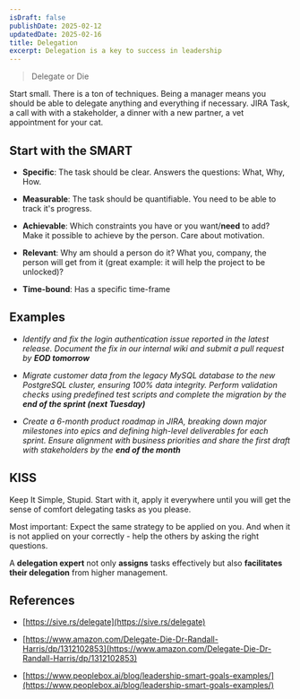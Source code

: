 ```yaml
---
isDraft: false
publishDate: 2025-02-12
updatedDate: 2025-02-16
title: Delegation
excerpt: Delegation is a key to success in leadership
---
```

> Delegate or Die

Start small. There is a ton of techniques. Being a manager means you should be able to delegate anything and everything if necessary. JIRA Task, a call with with a stakeholder, a dinner with a new partner, a vet appointment for your cat.

## Start with the SMART

*   **Specific**: The task should be clear. Answers the questions: What, Why, How.
    
*   **Measurable**: The task should be quantifiable. You need to be able to track it's progress.
    
*   **Achievable**: Which constraints you have or you want/**need** to add? Make it possible to achieve by the person. Care about motivation.
    
*   **Relevant**: Why am should a person do it? What you, company, the person will get from it (great example: it will help the project to be unlocked)?
    
*   **Time-bound**: Has a specific time-frame
    

## Examples

*   _Identify and fix the login authentication issue reported in the latest release. Document the fix in our internal wiki and submit a pull request by_ **_EOD tomorrow_**
    
*   _Migrate customer data from the legacy MySQL database to the new PostgreSQL cluster, ensuring 100% data integrity. Perform validation checks using predefined test scripts and complete the migration by the_ **_end of the sprint (next Tuesday)_**
    
*   _Create a 6-month product roadmap in JIRA, breaking down major milestones into epics and defining high-level deliverables for each sprint. Ensure alignment with business priorities and share the first draft with stakeholders by the_ **_end of the month_**
    

## KISS

Keep It Simple, Stupid. Start with it, apply it everywhere until you will get the sense of comfort delegating tasks as you please.

Most important: Expect the same strategy to be applied on you. And when it is not applied on your correctly - help the others by asking the right questions.

A **delegation expert** not only **assigns** tasks effectively but also **facilitates their delegation** from higher management.

## References

*   [https://sive.rs/delegate](https://sive.rs/delegate)
    
*   [https://www.amazon.com/Delegate-Die-Dr-Randall-Harris/dp/1312102853](https://www.amazon.com/Delegate-Die-Dr-Randall-Harris/dp/1312102853)
    
*   [https://www.peoplebox.ai/blog/leadership-smart-goals-examples/](https://www.peoplebox.ai/blog/leadership-smart-goals-examples/)
